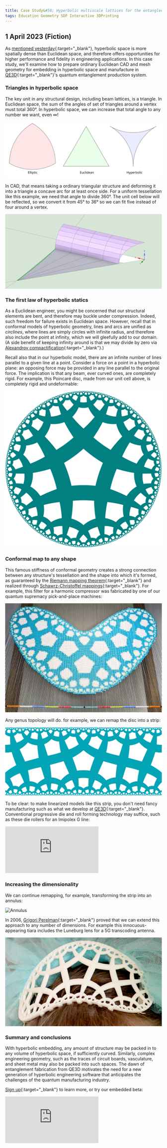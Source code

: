 ```yaml
---
title: Case Study&#58; Hyperbolic multiscale lattices for the entangled lifestyle
tags: Education Geometry SDF Interactive 3DPrinting
---
```

## 1 April 2023 (Fiction)

As [mentioned yesterday](/2023/04/01/hyperbolic-cad.html){:target="_blank"}, hyperbolic space is more spatially dense than Euclidean space, and therefore offers opportunities for higher performance and fidelity in engineering applications.  In this case study, we'll examine how to prepare ordinary Euclidean CAD and mesh geometry for embedding in hyperbolic space and manufacture in [QE3D](https://www.linkedin.com/company/qe3d/){:target="_blank"}'s quantum entanglement production system.  

### Triangles in hyperbolic space

The key unit in any structural design, including beam lattices, is a triangle.  In Euclidean space, the sum of the angles of set of triangles around a vertex must total 360&deg;.  In hyperbolic space, we can increase that total angle to any number we want, even &infin;!

![Surface curvature](\assets\blog\Hyperbolic-Tessellation\Triangles.svg)

 <!--more-->

In CAD, that means taking a ordinary triangular structure and deforming it into a triangle a concave arc for at least once side.  For a uniform tessellation like this example, we need that angle to divide 360&deg;.  The unit cell below will be reflected, so we convert it from 45&deg; to 36&deg; so we can fit five instead of four around a vertex.

![Conversion to hyperbolic triangle](\assets\blog\Hyperbolic-Tessellation\Convert-Hyperbolic.png)

### The first law of hyperbolic statics

As a Euclidean engineer, you might be concerned that our structural elements are bent, and therefore may buckle under compression.  Indeed, such freedom for failure exists in Euclidean space.  However, recall that in conformal models of hyperbolic geometry, lines and arcs are unified as *circlines*, where lines are simply circles with infinite radius, and therefore also include the point at infinity, which we will gleefully add to our domain.  (A side benefit of keeping infinity around is that we may divide by zero via [Alexandrov compactification](https://en.wikipedia.org/wiki/Alexandroff_extension){:target="_blank"}.)

Recall also that in our hyperbolic model, there are an infinite number of lines parallel to a given line at a point.  Consider a force on a point in a hyperbolic plane: an opposing force may be provided in any line parallel to the original force.  The implication is that any beam, ever curved ones, are completely rigid.  For example, this Poincar&eacute; disc, made from our unit cell above, is completely rigid and undeformable:

![Poincare](\assets\blog\Hyperbolic-Tessellation\Poincare.svg)

### Conformal map to any shape 

This famous stiffness of conformal geometry creates a strong connection between any structure's tessellation and the shape into which it's formed, as guaranteed by the [Riemann mapping theorem](https://en.wikipedia.org/wiki/Riemann_mapping_theorem){:target="_blank"} and realized through [Schawrz-Christoffel mappings](https://en.wikipedia.org/wiki/Schwarz%E2%80%93Christoffel_mapping){:target="_blank"}.  For example, this filter for a harmonic compressor was fabricated by one of our quantum supremacy pick-and-place machines:

![Animated heart](\assets\blog\Hyperbolic-Tessellation\Heart-Anim.gif)

Any genus topology will do.  for example, we can remap the disc into a strip:

![Strip](\assets\blog\Hyperbolic-Tessellation\Band.png)

To be clear: to make linearized models like this strip, you don't need fancy manufacturing such as what we develop at [QE3D](https://www.linkedin.com/company/qe3d/){:target="_blank"}.  Conventional progressive die and roll forming technology may suffice, such as these die rollers for an Imipolex G line:

<div class="extensions extensions--video">
	<iframe src="https://www.youtube.com/embed/-OWaaYw5x-A" title="YouTube video player" frameborder="0" allow="accelerometer; autoplay; clipboard-write; encrypted-media; gyroscope; picture-in-picture; web-share" allowfullscreen></iframe>
</div>

### Increasing the dimensionality

We can continue remapping, for example, transforming the strip into an annulus:

![Annulus](\assets\blog\Hyperbolic-Tessellation\Annulus.png)

In 2006, [Grigori Perelman](https://en.wikipedia.org/wiki/Grigori_Perelman){:target="_blank"} proved that we can extend this approach to any number of dimensions.  For example this innocuous-appearing tiara includes the Luneburg lens for a 5G transcoding antenna.  

![Annulus](\assets\blog\Hyperbolic-Tessellation\Tiara.jpg)

### Summary and conclusions

With hyperbolic embedding, any amount of structure may be packed in to any volume of hyperbolic space, if sufficiently curved.  Similarly, complex engineering geometry, such as the traces of circuit boards, vasculature, and sheet metal may also be packed into such spaces.  The dawn of entanglement fabrication from QE3D motivates the need for a new generation of hyperbolic engineering software that anticipates the challenges of the quantum manufacturing industry.  

[Sign up](https://forms.gle/P6RoBKfMviBTnSXQ9){:target="_blank"} to learn more, or try our embedded beta:

<div class="extensions extensions--video">
  <iframe src="https://www.blakecourter.com/homepage/Poincare-WebGL/"
    frameborder="0" scrolling="no" allowfullscreen></iframe>
</div>